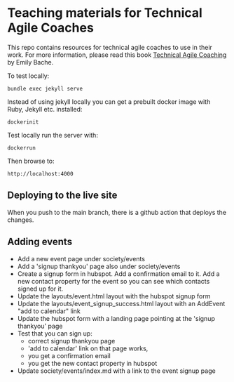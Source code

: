Teaching materials for Technical Agile Coaches
==============================================

This repo contains resources for technical agile coaches to use in their work. For more information, please read this book [Technical Agile Coaching](https://leanpub.com/techagilecoach) by Emily Bache.

To test locally:

    bundle exec jekyll serve


Instead of using jekyll locally you can get a prebuilt docker image with Ruby, Jekyll etc. installed:

    dockerinit

Test locally run the server with:

    dockerrun

Then browse to:

    http://localhost:4000

## Deploying to the live site
When you push to the main branch, there is a github action that deploys the changes.

## Adding events
* Add a new event page under society/events
* Add a 'signup thankyou' page also under society/events
* Create a signup form in hubspot. Add a confirmation email to it. Add a new contact property for the event so you can see which contacts signed up for it.
* Update the layouts/event.html layout with the hubspot signup form
* Update the layouts/event_signup_success.html layout with an AddEvent "add to calendar" link
* Update the hubspot form with a landing page pointing at the 'signup thankyou' page
* Test that you can sign up:
  * correct signup thankyou page
  * 'add to calendar' link on that page works, 
  * you get a confirmation email
  * you get the new contact property in hubspot
* Update society/events/index.md with a link to the event signup page
